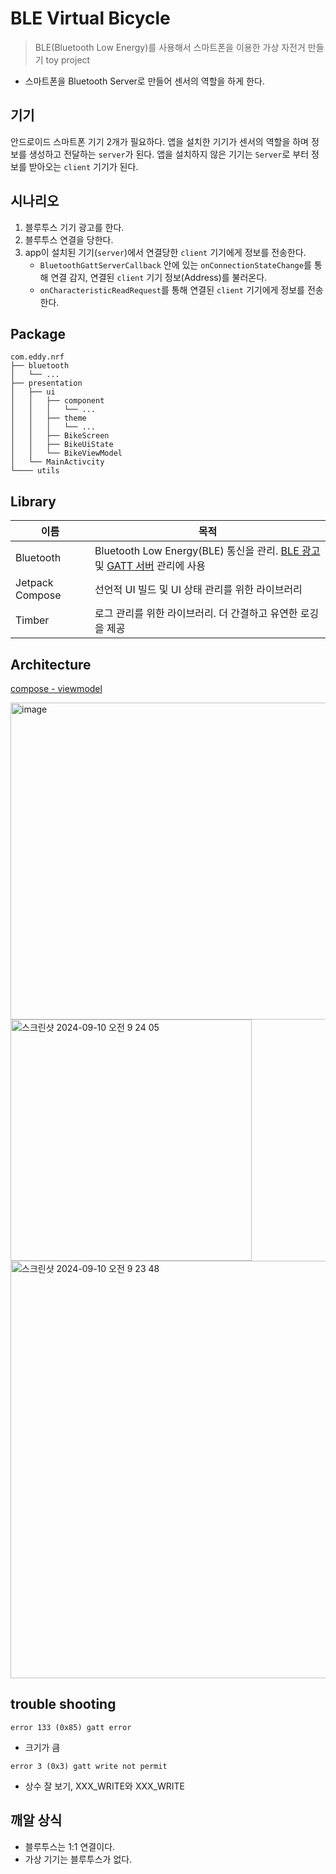 # BLE Virtual Bicycle

> BLE(Bluetooth Low Energy)를 사용해서 스마트폰을 이용한 가상 자전거 만들기 toy project
- 스마트폰을 Bluetooth Server로 만들어 센서의 역할을 하게 한다.

## 기기

안드로이드 스마트폰 기기 2개가 필요하다.
앱을 설치한 기기가 센서의 역할을 하며 정보를 생성하고 전달하는 `server`가 된다.
앱을 설치하지 않은 기기는 `Server`로 부터 정보를 받아오는 `client` 기기가 된다.

## 시나리오

1. 블루투스 기기 광고를 한다.
2. 블루투스 연결을 당한다.
3. app이 설치된 기기(`server`)에서 연결당한 `client` 기기에게 정보를 전송한다.
    - `BluetoothGattServerCallback` 안에 있는 `onConnectionStateChange`를 통해 연결 감지, 연결된 `client` 기기 정보(Address)를 불러온다.
    - `onCharacteristicReadRequest`를 통해 연결된 `client` 기기에게 정보를 전송한다.

## Package
```
com.eddy.nrf
├── bluetooth
│   └── ...
├── presentation
│   ├── ui
│   │   ├── component
│   │   │   └── ...
│   │   ├── theme
│   │   │   └── ...
│   │   ├── BikeScreen
│   │   ├── BikeUiState
│   │   └── BikeViewModel
│   └── MainActivcity
└──── utils
```


## Library
| 이름 | 목적| 
|---|---|
| Bluetooth | Bluetooth Low Energy(BLE) 통신을 관리. [BLE 광고](https://developer.android.com/reference/android/bluetooth/le/BluetoothLeAdvertiser) 및 [GATT 서버](https://developer.android.com/reference/android/bluetooth/BluetoothGattServer) 관리에 사용
|Jetpack Compose | 선언적 UI 빌드 및 UI 상태 관리를 위한 라이브러리 |
| Timber | 로그 관리를 위한 라이브러리. 더 간결하고 유연한 로깅을 제공 |

## Architecture
[compose - viewmodel](https://developer.android.com/codelabs/basic-android-kotlin-compose-viewmodel-and-state?hl=ko#4)

<img width="507" alt="image" src="https://github.com/user-attachments/assets/1efb3af7-4310-4f0f-85ac-466fcfc98218">
<img width="386" alt="스크린샷 2024-09-10 오전 9 24 05" src="https://github.com/user-attachments/assets/3dbd62fc-037a-4427-a117-fa93dde0e008">

<img width="668" alt="스크린샷 2024-09-10 오전 9 23 48" src="https://github.com/user-attachments/assets/069f5c21-196d-4edf-982e-b0c640393516">

## trouble shooting
```
error 133 (0x85) gatt error
```
- 크기가 큼

```
error 3 (0x3) gatt write not permit
```
- 상수 잘 보기, XXX_WRITE와 XXX_WRITE


## 깨알 상식
- 블루투스는 1:1 연결이다.
- 가상 기기는 블루투스가 없다. 
